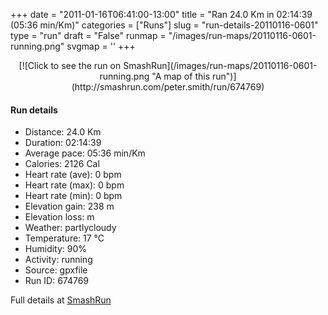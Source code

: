 +++
date = "2011-01-16T06:41:00-13:00"
title = "Ran 24.0 Km in 02:14:39 (05:36 min/Km)"
categories = ["Runs"]
slug = "run-details-20110116-0601"
type = "run"
draft = "False"
runmap = "/images/run-maps/20110116-0601-running.png"
svgmap = '<polyline points="0 58, 1 57, 3 58, 4 57, 5 53, 6 53, 9 50, 10 49, 12 47, 14 47, 14 46, 14 45, 14 45, 13 43, 14 43, 13 43, 14 42, 15 42, 18 43, 23 44, 32 44, 34 45, 38 48, 41 49, 45 49, 51 47, 54 48, 55 48, 56 48, 58 47, 59 46, 58 43, 58 42, 63 42, 65 41, 65 41, 69 42, 69 42, 70 44, 72 44, 75 44, 77 43, 85 46, 87 47, 89 47, 92 46, 94 47, 97 47, 100 46, 100 46, 96 47, 94 47, 92 46, 89 47, 87 47, 84 46, 77 43, 75 44, 72 44, 70 44, 69 42, 69 42, 65 41, 63 42, 58 42, 58 43, 59 46, 58 47, 56 48, 51 47, 48 48, 44 50, 42 50, 38 49, 33 45, 28 53, 26 54, 24 55, 23 57, 22 58, 20 57, 19 55, 18 54, 14 56, 13 56, 12 58, 11 58, 10 57, 9 57, 8 57, 5 55, 3 56, 2 58, 2 60, 1 60, 1 57">'
+++



<!--more-->

<center>
[![Click to see the run on SmashRun](/images/run-maps/20110116-0601-running.png "A map of this run")](http://smashrun.com/peter.smith/run/674769)
</center>

#### Run details

* Distance: 24.0 Km
* Duration: 02:14:39
* Average pace: 05:36 min/Km
* Calories: 2126 Cal
* Heart rate (ave): 0 bpm
* Heart rate (max): 0 bpm
* Heart rate (min): 0 bpm
* Elevation gain: 238 m
* Elevation loss:  m
* Weather: partlycloudy
* Temperature: 17 &deg;C
* Humidity: 90%
* Activity: running
* Source: gpxfile
* Run ID: 674769

Full details at [SmashRun](http://smashrun.com/peter.smith/run/674769)